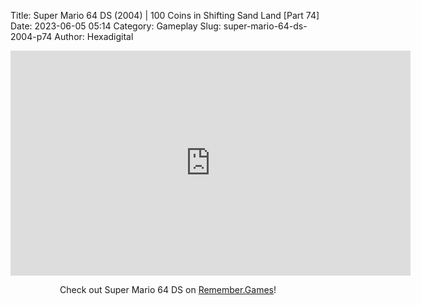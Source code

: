 Title: Super Mario 64 DS (2004) | 100 Coins in Shifting Sand Land [Part 74]
Date: 2023-06-05 05:14
Category: Gameplay
Slug: super-mario-64-ds-2004-p74
Author: Hexadigital

<center><iframe src="https://www.youtube.com/embed/ABt3hP81wx4?feature=oembed" allow="accelerometer; autoplay; encrypted-media; gyroscope; picture-in-picture" width="640" height="360" frameborder="0"></iframe>

Check out Super Mario 64 DS on [Remember.Games](https://remember.games/game/2250/super-mario-64-ds/)!</center>